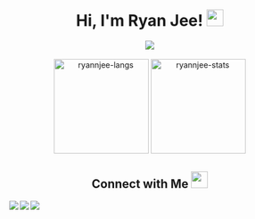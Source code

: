 <h1 align="center">
  Hi, I'm Ryan Jee! <img src="https://media.giphy.com/media/hvRJCLFzcasrR4ia7z/giphy.gif" width="30">
</h1>

<div align="center">
  <img src="https://komarev.com/ghpvc/?username=ryannjee&label=Profile%20Views&color=1f456e&style=flat" lt="ryannjee" />
</div>
<br>
<div align="center">
  <img height="170em" src="https://github-readme-stats.vercel.app/api/top-langs/?username=ryannjee&layout=compact&show_icon=true" alt="ryannjee-langs"/>
  <img height="170em" src="http://github-readme-streak-stats.herokuapp.com?user=ryannjee&show_icon=true" alt="ryannjee-stats"/>
</div>

<!--<div align="center">
  <img src="https://github-readme-stats.vercel.app/api/?username=ryannjee&layout=compact" />
</div>-->

<h2 align="center">
  Connect with Me <img src="https://github.com/TheDudeThatCode/TheDudeThatCode/blob/master/Assets/Handshake.gif" height="30px">
</h2>

<p align="center">
  <a href="https://github.com/ryannjee/">
    <img align="left"  src=https://img.shields.io/badge/Github-%2324292e?style=for-the-badge&logo=github&logoColor=white />
  </a>
  <a href="https://www.linkedin.com/in/ryan-jee-a67635317/">
    <img align="left"  src="https://img.shields.io/badge/LinkedIn-0077B5?style=for-the-badge&logo=linkedin&logoColor=white" />
  </a>
  <a href="https://www.instagram.com/ryannjee/">
    <img align="left"  src="https://img.shields.io/badge/Instagram-E4405F?style=for-the-badge&logo=instagram&logoColor=white" />
  </a>
</p> 

<!---
ryannjee/ryannjee is a ✨ special ✨ repository because its `README.md` (this file) appears on your GitHub profile.
You can click the Preview link to take a look at your changes.
--->
